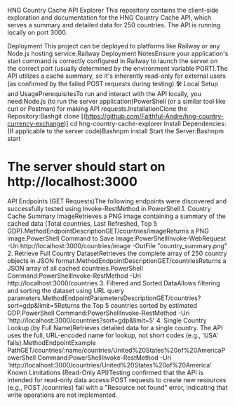 HNG Country Cache API Explorer
This repository contains the client-side exploration and documentation for the HNG Country Cache API, which serves a summary and detailed data for 250 countries. The API is running locally on port 3000.

Deployment
This project can be deployed to platforms like Railway or any Node.js hosting service.Railway Deployment NotesEnsure your application's start command is correctly configured in Railway to launch the server on the correct port (usually determined by the environment variable PORT).The API utilizes a cache summary, so it's inherently read-only for external users (as confirmed by the failed POST requests during testing).🛠️ Local Setup and UsagePrerequisitesTo run and interact with the API locally, you need:Node.js (to run the server application)PowerShell (or a similar tool like curl or Postman) for making API requests.InstallationClone the Repository:Bashgit clone [(https://github.com/Faithful-Andre/hng-country-currency-exchange)]
cd hng-country-cache-explorer
Install Dependencies: (If applicable to the server code)Bashnpm install
Start the Server:Bashnpm start
# The server should start on http://localhost:3000
API Endpoints (GET Requests)The following endpoints were discovered and successfully tested using Invoke-RestMethod in PowerShell.1. Country Cache Summary ImageRetrieves a PNG image containing a summary of the cached data (Total countries, Last Refreshed, Top 5 GDP).MethodEndpointDescriptionGET/countries/imageReturns a PNG image.PowerShell Command to Save Image:PowerShellInvoke-WebRequest -Uri http://localhost:3000/countries/image -OutFile "country_summary.png"
2. Retrieve Full Country DatasetRetrieves the complete array of 250 country objects in JSON format.MethodEndpointDescriptionGET/countriesReturns a JSON array of all cached countries.PowerShell Command:PowerShellInvoke-RestMethod -Uri http://localhost:3000/countries
3. Filtered and Sorted DataAllows filtering and sorting the dataset using URL query parameters.MethodEndpointParametersDescriptionGET/countries?sort=gdp&limit=5Returns the Top 5 countries sorted by estimated GDP.PowerShell Command:PowerShellInvoke-RestMethod -Uri 'http://localhost:3000/countries?sort=gdp&limit=5'
4. Single Country Lookup (by Full Name)Retrieves detailed data for a single country. The API uses the full, URL-encoded name for lookup, not short codes (e.g., 'USA' fails).MethodEndpointExample PathGET/countries/:name/countries/United%20States%20of%20AmericaPowerShell Command:PowerShellInvoke-RestMethod -Uri 'http://localhost:3000/countries/United%20States%20of%20America'
Known Limitations (Read-Only API)Testing confirmed that the API is intended for read-only data access:POST requests to create new resources (e.g., POST /countries) fail with a "Resource not found" error, indicating that write operations are not implemented.